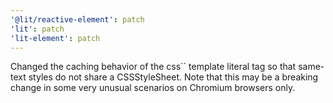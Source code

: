 ```yaml
---
'@lit/reactive-element': patch
'lit': patch
'lit-element': patch
---
```


Changed the caching behavior of the css`` template literal tag so that same-text styles do not share a CSSStyleSheet. Note that this may be a breaking change in some very unusual scenarios on Chromium browsers only.
